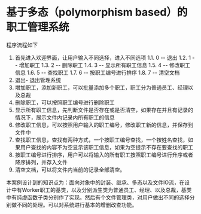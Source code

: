 # 基于多态（polymorphism based）的职工管理系统
程序流程如下
1.	首先进入欢迎界面，让用户输入不同选择，进入不同选项
1.1.	 0 -- 退出 
1.2.	 1 -- 增加职工
1.3.	 2 -- 删除职工
1.4.	 3 -- 显示所有职工信息
1.5.	 4 -- 修改职工信息
1.6.	 5 -- 查找职工
1.7.	 6 -- 按职工编号进行排序
1.8.	 7 -- 清空文档
2.	退出- 退出管理系统
3.	增加职工，添加新职工，可以批量添加多个职工，职工分为普通员工、经理以及总裁
4.	删除职工，可以按照职工编号进行删除职工
5.	显示所有职工信息，先判断文件是否存在或是否清空，如果存在并且有记录的情况下，展示文件内记录内所有职工的信息
6.	修改职工信息，可以按照用户输入的职工编号，修改职工新的信息，并保存到文件中
7.	查找职工信息，查找有两种方式，一个按职工编号查找，一个按姓名查找，如果用户查找的内容不为空显示该职工信息，如果为空提示不存在要查找的职工
8.	按职工编号进行排序，用户可以将输入的所有职工按照职工编号进行升序或者降序排列，并存入文件
9.	清空文档，可以将文件内当前的记录全部清空。


本案例设计到的知识点为：面向对象中的封装、继承、多态以及文件IO流，在设计中有Worker职工的基类，以及分别派生类为普通员工、经理、以及总裁，基类中有纯虚函数子类分别作了实现。然后有个文件管理类，对用户做出不同的选择分别做不同的处理。可以对系统进行基本的增删改查功能。

